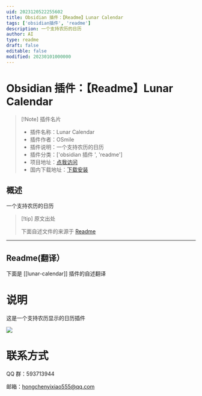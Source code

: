 ```yaml
---
uid: 2023120522255602
title: Obsidian 插件：【Readme】Lunar Calendar
tags: ['obsidian插件', 'readme']
description: 一个支持农历的日历
author: AI
type: readme
draft: false
editable: false
modified: 20230101000000
---
```


# Obsidian 插件：【Readme】Lunar Calendar

> [!Note] 插件名片
> - 插件名称：Lunar Calendar
> - 插件作者：OSmile
> - 插件说明：一个支持农历的日历
> - 插件分类：['obsidian 插件 ', 'readme']
> - 项目地址：[点我访问](https://github.com/WHG555/lunar-calendar)
> - 国内下载地址：[下载安装](https://pkmer.cn/products/plugin/pluginMarket/?lunar-calendar)

## 概述

一个支持农历的日历

> [!tip] 原文出处
>
>下面自述文件的来源于 [Readme](https://ghproxy.net/https://raw.githubusercontent.com/WHG555/lunar-calendar/master/README.md)
>

---

## Readme(翻译）

下面是 [[lunar-calendar]] 插件的自述翻译

# 说明

这是一个支持农历显示的日历插件

![](screenshot.png)

# 联系方式

QQ 群：593713944

邮箱：hongchenyixiao555@qq.com
